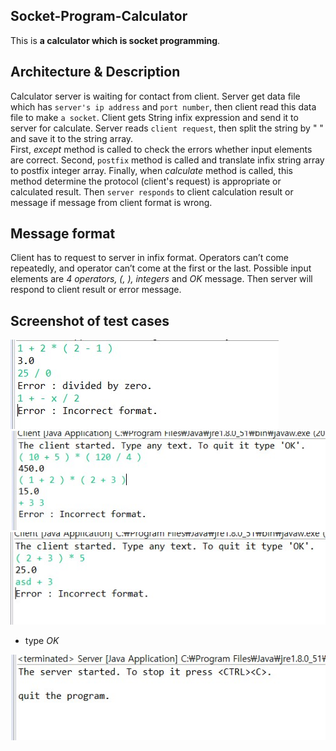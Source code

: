## Socket-Program-Calculator

This is **a calculator which is socket programming**.

## Architecture & Description
Calculator server is waiting for contact from client. Server get data file which has `server's ip address` and `port number`, then client read this data file to make `a socket`. Client gets String infix expression and send it to server for calculate. Server reads `client request`, then split the string by " " and save it to the string array.  
First, *except* method is called to check the errors whether input elements are correct. Second, `postfix` method is called and translate infix string array to postfix integer array. Finally, when *calculate* method is called, this method determine the protocol (client's request) is appropriate or calculated result.
Then `server responds` to client calculation result or message if message from client format is wrong.  

## Message format
Client has to request to server in infix format. Operators can’t come repeatedly, and operator can’t come at the first or the last. Possible input elements are *4 operators, (, ), integers* and *OK* message. Then server will respond to client result or error message.  

## Screenshot of test cases
![cal1](./img/cal1.jpg) ![cal2](./img/cal2.jpg) ![cal3](./img/cal3.jpg)  

- type *OK*

![cal4](./img/cal4.jpg)

